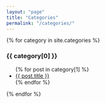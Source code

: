 ```yaml
---
layout: "page"
title: "Categories"
permalink: "/categories/"
---
```

<!--md-->

<div>
    {% for category in site.categories %}
        <h3>{{ category[0] }}</h3>
        <ul>
            {% for post in category[1] %}
                <li><a href="{{ site.baseurl }}{{ post.url }}">{{ post.title }}</a></li>
            {% endfor %}
        </ul>
    {% endfor %}
</div>

<!--md-->
